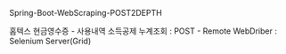 Spring-Boot-WebScraping-POST2DEPTH

홈텍스 현금영수증 - 사용내역 소득공제 누계조회 : POST - Remote WebDriber : Selenium Server(Grid)
